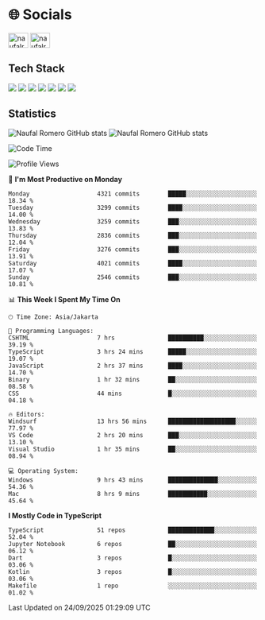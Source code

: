 <h1 align="">🌐 Socials</h1>
<p align="left">
<a href="https://linkedin.com/in/naufal-romero-putra-pratama-9ab816177/" target="blank"><img align="center" src="https://raw.githubusercontent.com/rahuldkjain/github-profile-readme-generator/master/src/images/icons/Social/linked-in-alt.svg" alt="naufalromero" height="30" width="40" /></a>
<a href="https://instagram.com/naufalromero" target="blank"><img align="center" src="https://raw.githubusercontent.com/rahuldkjain/github-profile-readme-generator/master/src/images/icons/Social/instagram.svg" alt="naufalromero" height="30" width="40" /></a>
</p>


<h2 align="">Tech Stack</h2>
<div align="">
  <img src="https://img.shields.io/badge/next.js-000000?style=for-the-badge&logo=nextdotjs&logoColor=white"/>
 <img src="https://img.shields.io/badge/typescript-%23007ACC.svg?style=for-the-badge&logo=typescript&logoColor=white"/>
 <img src="https://img.shields.io/badge/react-%2320232a.svg?style=for-the-badge&logo=react&logoColor=%2361DAFB"/>
 <img src="https://img.shields.io/badge/tailwindcss-%2338B2AC.svg?style=for-the-badge&logo=tailwind-css&logoColor=white"/>
 <img src="https://img.shields.io/badge/Prisma-3982CE?style=for-the-badge&logo=Prisma&logoColor=white"/>
 <img src="https://img.shields.io/badge/javascript-%23323330.svg?style=for-the-badge&logo=javascript&logoColor=%23F7DF1E"/>
 <img src="https://img.shields.io/badge/java-%23ED8B00.svg?style=for-the-badge&logo=openjdk&logoColor=white"/>
</div>


<h2 align="">Statistics</h2>
<div align="">
<img src="https://github-readme-stats-xi-nine-74.vercel.app/api?username=romves&show_icons=true&theme=tokyonight&include_all_commits=true&count_private=true" alt="Naufal Romero GitHub stats"/>
<img src="https://github-readme-stats-xi-nine-74.vercel.app/api/top-langs/?username=romves&theme=tokyonight&hide_border=false&include_all_commits=true&count_private=true&layout=compact" alt="Naufal Romero GitHub stats"/>
</div>

<!--START_SECTION:waka-->
![Code Time](http://img.shields.io/badge/Code%20Time-2%2C938%20hrs%2015%20mins-blue)

![Profile Views](http://img.shields.io/badge/Profile%20Views-0-blue)

📅 **I'm Most Productive on Monday** 

```text
Monday                   4321 commits        █████░░░░░░░░░░░░░░░░░░░░   18.34 % 
Tuesday                  3299 commits        ████░░░░░░░░░░░░░░░░░░░░░   14.00 % 
Wednesday                3259 commits        ███░░░░░░░░░░░░░░░░░░░░░░   13.83 % 
Thursday                 2836 commits        ███░░░░░░░░░░░░░░░░░░░░░░   12.04 % 
Friday                   3276 commits        ███░░░░░░░░░░░░░░░░░░░░░░   13.91 % 
Saturday                 4021 commits        ████░░░░░░░░░░░░░░░░░░░░░   17.07 % 
Sunday                   2546 commits        ███░░░░░░░░░░░░░░░░░░░░░░   10.81 % 
```


📊 **This Week I Spent My Time On** 

```text
🕑︎ Time Zone: Asia/Jakarta

💬 Programming Languages: 
CSHTML                   7 hrs               ██████████░░░░░░░░░░░░░░░   39.19 % 
TypeScript               3 hrs 24 mins       █████░░░░░░░░░░░░░░░░░░░░   19.07 % 
JavaScript               2 hrs 37 mins       ████░░░░░░░░░░░░░░░░░░░░░   14.70 % 
Binary                   1 hr 32 mins        ██░░░░░░░░░░░░░░░░░░░░░░░   08.58 % 
CSS                      44 mins             █░░░░░░░░░░░░░░░░░░░░░░░░   04.18 % 

🔥 Editors: 
Windsurf                 13 hrs 56 mins      ███████████████████░░░░░░   77.97 % 
VS Code                  2 hrs 20 mins       ███░░░░░░░░░░░░░░░░░░░░░░   13.10 % 
Visual Studio            1 hr 35 mins        ██░░░░░░░░░░░░░░░░░░░░░░░   08.94 % 

💻 Operating System: 
Windows                  9 hrs 43 mins       ██████████████░░░░░░░░░░░   54.36 % 
Mac                      8 hrs 9 mins        ███████████░░░░░░░░░░░░░░   45.64 % 
```

**I Mostly Code in TypeScript** 

```text
TypeScript               51 repos            █████████████░░░░░░░░░░░░   52.04 % 
Jupyter Notebook         6 repos             ██░░░░░░░░░░░░░░░░░░░░░░░   06.12 % 
Dart                     3 repos             █░░░░░░░░░░░░░░░░░░░░░░░░   03.06 % 
Kotlin                   3 repos             █░░░░░░░░░░░░░░░░░░░░░░░░   03.06 % 
Makefile                 1 repo              ░░░░░░░░░░░░░░░░░░░░░░░░░   01.02 % 
```




 Last Updated on 24/09/2025 01:29:09 UTC
<!--END_SECTION:waka-->
